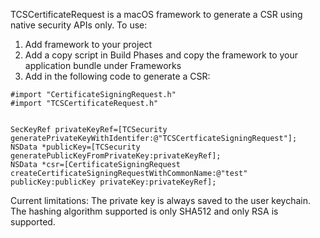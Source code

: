 TCSCertificateRequest is a macOS framework to generate a CSR using native security APIs only.  To use:

1.  Add framework to your project
2.  Add a copy script in Build Phases and copy the framework to your application bundle under Frameworks
3.  Add in the following code to generate a CSR:
~~~~
#import "CertificateSigningRequest.h"
#import "TCSCertificateRequest.h"


SecKeyRef privateKeyRef=[TCSecurity generatePrivateKeyWithIdentifer:@"TCSCertficateSigningRequest"];
NSData *publicKey=[TCSecurity generatePublicKeyFromPrivateKey:privateKeyRef];
NSData *csr=[CertificateSigningRequest createCertificateSigningRequestWithCommonName:@"test" publicKey:publicKey privateKey:privateKeyRef];

~~~~
Current limitations:
The private key is always saved to the user keychain.
The hashing algorithm supported is only SHA512 and only RSA is supported.

